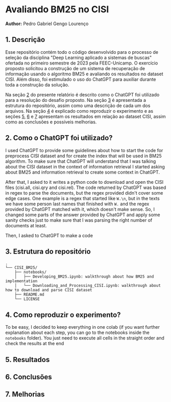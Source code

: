 # Avaliando BM25 no CISI

**Author:** Pedro Gabriel Gengo Lourenço

## 1. Descrição

Esse repositório contém todo o código desenvolvido para o processo de seleção da disciplina "Deep Learning aplicado a sistemas de buscas" ofertada no primeiro semestre de 2023 pela FEEC-Unicamp. O exercício proposto solicitou a construção de um sistema de recuperação de informação usando o algoritmo BM25 e avaliando os resultados no dataset CISI. Além disso, foi estimulado o uso do ChatGPT para auxiliar durante toda a construção da solução.

Na seção [2](#2) do presente relatório é descrito como o ChatGPT foi utilizado para a resolução do desafio proposto. Na seção [3](#3) é apresentada a estrutura do repositório, assim como uma descrição de cada um dos arquivos. Na seção [4](#4) é explicado como reproduzir o experimento e as seções [5](#5), [6](#6) e [7](#7) apresentam os resultados em relação ao dataset CISI, assim como as conclusões e possíveis melhorias.

## <a name="2"></a>2. Como o ChatGPT foi utilizado?

I used ChatGPT to provide some guidelines about how to start the code for preprocess CISI dataset and for create the index that will be used in BM25 algorithm. To make sure that ChatGPT will understand that I was talking about the CISI dataset in the context of information retrieval I started asking about BM25 and information retrieval to create some context in ChatGPT.

After that, I asked to it writes a python code to download and open the CISI files (cisi.all, cisi.qry and cisi.rel). The code returned by ChatGPT was based in regex to parse the documents, but the regex provided didn't cover some edge cases. One example is a regex that started like `W.\n`, but in the texts we have some person last names that finished with `W.` and the regex provided by ChatGPT matched with it, which doesn't make sense. So, I changed some parts of the answer provided by ChatGPT and apply some sanity checks just to make sure that I was parsing the right number of documents at least.

Then, I asked to ChatGPT to make a code 

## <a name="3"></a>3. Estrutura do repositório
```
.
└── CISI_BM25/
    ├── notebooks/
    │   ├── Developing_BM25.ipynb: walkthrough about how BM25 and implementation
    │   └── Downloading_and_Processing_CISI.ipynb: walkthrough about how to download and parse CISI dataset
    ├── README.md
    └── LICENSE
```

## <a name="4"></a>4. Como reproduzir o experimento?

To be easy, I decided to keep everything in one colab (if you want further explanation about each step, you can go to the notebooks inside the `notebooks` folder). You just need to execute all cells in the straight order and check the results at the end

## <a name="5"></a>5. Resultados

## <a name="6"></a>6. Conclusões

## <a name="7"></a>7. Melhorias
